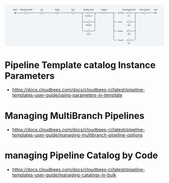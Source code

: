 ![Diagram](../../images/CI-Pipeline-1.png)

# Pipeline Template catalog Instance Parameters

* https://docs.cloudbees.com/docs/cloudbees-ci/latest/pipeline-templates-user-guide/using-parameters-in-template

# Managing MultiBranch Pipelines

* https://docs.cloudbees.com/docs/cloudbees-ci/latest/pipeline-templates-user-guide/managing-multibranch-pipeline-options

# managing Pipeline Catalog by Code 

* https://docs.cloudbees.com/docs/cloudbees-ci/latest/pipeline-templates-user-guide/managing-catalogs-in-bulk